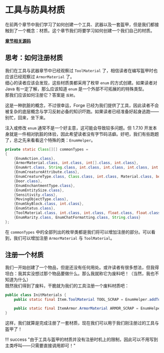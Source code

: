 # 工具与防具材质

在前两个章节中我们学习了如何创建一个工具、武器以及一套盔甲，但是我们都接触到了一个概念：材质。这个章节我们将要学习如何创建一个我们自己的材质。

[**章节相关源码**](https://github.com/AmarokIce/NewbModding1710/blob/ModDev/src/main/java/club/snowlyicewolf/modding1710/init/InitMaterials.java)

## 思考：如何注册材质

我们在工具与武器章节中已经观察过 `ToolMaterial` 了，相信读者在编写盔甲时也应该已经观察过 `ArmorMaterial` 了。  
细心的读者应该会发现，这些材质类都采用了枚举 `enum` 的方式创建。如果读者对 Java 有一定了解，那么应该知道 `enum` 是一个外部不可拓展的的特殊类型。  
那我们应该如何注册它？答案是 `反射`。

这是一种肮脏的概念，不过很幸运，Forge 已经为我们提供了工具，因此读者不会被复杂的底层概念与学习反射必备的知识吓跑。如果读者已经准备好起身逃跑——别忙，回来，坐下来。

注入或修改 `enum` 通常不是一个好主意，这可能会导致较多问题。但 1.7.10 开发本身就是一件相对肮脏的体验，因此希望读者没有字节码洁癖。好吧，我们有些跑题了，总之先来看看这个特殊的类：`EnumHelper`。

```java title="EnumHelper.class"
private static Class[][] commonTypes =
{
    {EnumAction.class},
    {ArmorMaterial.class, int.class, int[].class, int.class},
    {EnumArt.class, String.class, int.class, int.class, int.class, int.class},
    {EnumCreatureAttribute.class},
    {EnumCreatureType.class, Class.class, int.class, Material.class, boolean.class, boolean.class},
    {Door.class},
    {EnumEnchantmentType.class},
    {EnumEntitySize.class},
    {Sensitivity.class},
    {MovingObjectType.class},
    {EnumSkyBlock.class, int.class},
    {EnumStatus.class},
    {ToolMaterial.class, int.class, int.class, float.class, float.class, int.class},
    {EnumRarity.class, EnumChatFormatting.class, String.class}
};
```

在 `commonTypes` 中的全部列出的枚举类都是我们将可以增加注册的部分。可以看到，我们可以增加注册 `ArmorMaterial` 与 `ToolMaterial`。  

## 注册一个材质

我们一开始创建了一个物品，但是还没有任何用处。或许读者有很多想法，但我得坦白：我其实没想过那个物品要做什么。那么我就称它为废料吧！（当然，我也不知道为什么）  
既然我们得到了废料，干脆就为我们的工具注册一个废料材质吧：

```java title="IniteMetarial.java"
public class InitMaterials {
    public static final Item.ToolMaterial TOOL_SCRAP = EnumHelper.addToolMaterial("scrap", 2, 150, 4.0F, 2.0F, 18);

    public static final ItemArmor.ArmorMaterial ARMOR_SCRAP = EnumHelper.addArmorMaterial("scrap", 13, new int[]{ 2, 5, 4, 2 }, 18);
}
```

这样，我们就算是完成注册了一套材质，现在我们可以用于我们刚注册过的工具与盔甲了！

!!! success "由于工具与盔甲的材质并没有注册时机上的限制，因此可以不用写到主类呼叫——只需要直接调用即可！"
